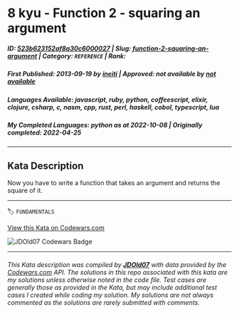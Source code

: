 # 8 kyu - Function 2 - squaring an argument

##### **ID**: [523b623152af8a30c6000027](https://www.codewars.com/kata/523b623152af8a30c6000027) | **Slug**: [function-2-squaring-an-argument](https://www.codewars.com/kata/523b623152af8a30c6000027) | **Category**: `REFERENCE` | **Rank**: <span style="color:white">8 kyu</span>

##### **First Published**: 2013-09-19 ***by*** [ineiti](https://www.codewars.com/users/ineiti) | **Approved**: *not available* ***by*** [*not available*](*https://www.codewars.com*)

##### **Languages Available**: javascript, ruby, python, coffeescript, elixir, clojure, csharp, c, nasm, cpp, rust, perl, haskell, cobol, typescript, lua

##### **My Completed Languages**: python ***as at*** 2022-10-08 | **Originally completed**: 2022-04-25

---

## Kata Description


Now you have to write a function that takes an argument and returns the square of it.

---


🏷 `FUNDAMENTALS`


[View this Kata on Codewars.com](https://www.codewars.com/kata/523b623152af8a30c6000027)

![](https://www.codewars.com/users/jdold07/badges/large "JDOld07 Codewars Badge")

---

###### *This Kata description was compiled by [**JDOld07**](https://tpstech.dev) with data provided by the [Codewars.com](https://www.codewars.com) API.  The solutions in this repo associated with this kata are my solutions unless otherwise noted in the code file.  Test cases are generally those as provided in the Kata, but may include additional test cases I created while coding my solution.  My solutions are not always commented as the solutions are rarely submitted with comments.*
